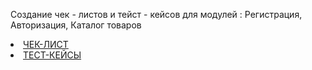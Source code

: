 Создание чек - листов и тейст -  кейсов для модулей : Регистрация, Авторизация, Каталог товаров
<li><a href=https://docs.google.com/spreadsheets/d/1CQHFiv4bjiay5OP2x-fq9_7tm4jjOHki9QwDCTEO9mU/edit?gid=0#gid=0>ЧЕК-ЛИСТ</a></li>  
<li><a href=https://docs.google.com/spreadsheets/d/1e8X_S-6s1fOjVQtaXeGc9EKqcoVzlt9FYM4TZDVL8FU/edit?gid=496109615#gid=496109615>ТЕСТ-КЕЙСЫ</a></li>  
